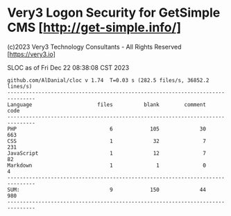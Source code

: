# Very3 Logon Security for GetSimple CMS [http://get-simple.info/]
(c)2023 Very3 Technology Consultants - All Rights Reserved [https://very3.io]

SLOC as of Fri Dec 22 08:38:08 CST 2023
```
github.com/AlDanial/cloc v 1.74  T=0.03 s (282.5 files/s, 36852.2 lines/s)
-------------------------------------------------------------------------------
Language                     files          blank        comment           code
-------------------------------------------------------------------------------
PHP                              6            105             30            663
CSS                              1             32              7            231
JavaScript                       1             12              7             82
Markdown                         1              1              0              4
-------------------------------------------------------------------------------
SUM:                             9            150             44            980
-------------------------------------------------------------------------------
```